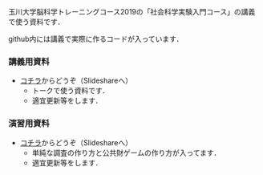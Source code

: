 玉川大学脳科学トレーニングコース2019の「社会科学実験入門コース」の講義で使う資料です．

github内には講義で実際に作るコードが入っています．



### 講義用資料

* [コチラ](https://www.slideshare.net/goaki/20190628otree-151755735)からどうぞ（Slideshareへ）
  * トークで使う資料です．
  * 適宜更新等をします．




### 演習用資料

* [コチラ](https://www.slideshare.net/goaki/20190628otree)からどうぞ（Slideshareへ）
  * 単純な調査の作り方と公共財ゲームの作り方が入ってます．
  * 適宜更新等をします．

